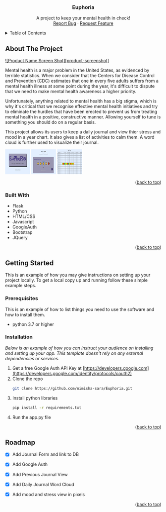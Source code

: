 <!-- PROJECT SHIELDS -->
<!--
*** I'm using markdown "reference style" links for readability.
*** Reference links are enclosed in brackets [ ] instead of parentheses ( ).
*** See the bottom of this document for the declaration of the reference variables
*** for contributors-url, forks-url, etc. This is an optional, concise syntax you may use.
*** https://www.markdownguide.org/basic-syntax/#reference-style-links
-->


<!-- PROJECT LOGO -->
<br />
<div align="center">

  <h3 align="center">Euphoria</h3>

  <p align="center">
    A project to keep your mental health in check!
    <br />
    <a href="https://github.com/nimisha-sara/Euphoria/issues">Report Bug</a>
    ·
    <a href="https://github.com/nimisha-sara/Euphoria/issues">Request Feature</a>
  </p>
</div>



<!-- TABLE OF CONTENTS -->
<details>
  <summary>Table of Contents</summary>
  <ol>
    <li>
      <a href="#about-the-project">About The Project</a>
      <ul>
        <li><a href="#built-with">Built With</a></li>
      </ul>
    </li>
    <li>
      <a href="#getting-started">Getting Started</a>
      <ul>
        <li><a href="#prerequisites">Prerequisites</a></li>
        <li><a href="#installation">Installation</a></li>
      </ul>
    </li>
<!--     <li><a href="#usage">Usage</a></li> -->
    <li><a href="#roadmap">Roadmap</a></li>
<!--     <li><a href="#contributing">Contributing</a></li> -->
<!--     <li><a href="#license">License</a></li> -->
<!--     <li><a href="#contact">Contact</a></li> -->
<!--     <li><a href="#acknowledgments">Acknowledgments</a></li> -->
  </ol>
</details>



<!-- ABOUT THE PROJECT -->
## About The Project

[![Product Name Screen Shot][product-screenshot]](https://example.com)

Mental health is a major problem in the United States, as evidenced by terrible statistics. When we consider that the Centers for Disease Control and Prevention (CDC) estimates that one in every five adults suffers from a mental health illness at some point during the year, it's difficult to dispute that we need to make mental health awareness a higher priority.

Unfortunately, anything related to mental health has a big stigma, which is why it's critical that we recognise effective mental health initiatives and try to eliminate the hurdles that have been erected to prevent us from treating mental health in a positive, constructive manner. Allowing yourself to tune is something you should do on a regular basis.

This project allows its users to keep a daily journal and view thier stress and mood in a year chart. It also gives a list of activities to calm them. A word cloud is further used to visualize their journal.

<img src="images/home.jpg" alt="Logo" width="80" height="80">
<img src="images/journal.jpg" alt="Logo" width="80" height="80">
<img src="images/tracker.jpg" alt="Logo" width="80" height="80">

<p align="right">(<a href="#top">back to top</a>)</p>



### Built With

* Flask
* Python
* HTML/CSS
* Javascript
* GoogleAuth
* Bootstrap
* JQuery

<p align="right">(<a href="#top">back to top</a>)</p>



<!-- GETTING STARTED -->
## Getting Started

This is an example of how you may give instructions on setting up your project locally.
To get a local copy up and running follow these simple example steps.

### Prerequisites

This is an example of how to list things you need to use the software and how to install them.
* python 3.7 or higher

### Installation

_Below is an example of how you can instruct your audience on installing and setting up your app. This template doesn't rely on any external dependencies or services._

1. Get a free Google Auth API Key at [https://developers.google.com](https://developers.google.com/identity/protocols/oauth2)
2. Clone the repo
   ```sh
   git clone https://github.com/nimisha-sara/Euphoria.git
   ```
3. Install python libraries
   ```sh
   pip install -r requirements.txt
   ```
4. Run the app.py file

<p align="right">(<a href="#top">back to top</a>)</p>


<!-- ROADMAP -->
## Roadmap

- [x] Add Journal Form and link to DB
- [x] Add Google Auth
- [x] Add Previous Journal View
- [x] Add Daily Journal Word Cloud
- [x] Add mood and stress view in pixels


<p align="right">(<a href="#top">back to top</a>)</p>
